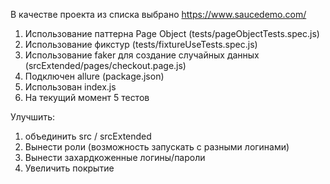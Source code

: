 В качестве проекта из списка выбрано 
https://www.saucedemo.com/

1. Использование паттерна Page Object (tests/pageObjectTests.spec.js)
2. Использование фикстур (tests/fixtureUseTests.spec.js)
3. Использование faker для создание случайных данных (srcExtended/pages/checkout.page.js)
4. Подключен allure  (package.json)
5. Использован index.js
6. На текущий момент 5 тестов

Улучшить:
1. объединить src / srcExtended
2. Вынести роли (возможность запускать с разными логинами)
3. Вынести захардкоженные логины/пароли
4. Увеличить покрытие